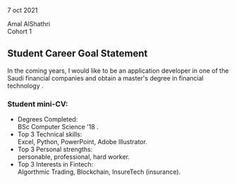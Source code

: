 
7 oct 2021

Amal AlShathri  
Cohort  1


## Student Career Goal Statement 

In the coming years, I would like to be an application developer in one of the Saudi financial companies and obtain a master's degree in financial technology .

### Student mini-CV:



  - Degrees Completed:    
         BSc Computer Science '18 .
  - Top 3 Technical skills:    
         Excel, Python, PowerPoint, Adobe Illustrator.
  - Top 3 Personal strengths:   
        personable, professional, hard worker. 
  - Top 3 Interests in Fintech:    
        Algorthmic Trading, Blockchain, InsureTech (insurance).
